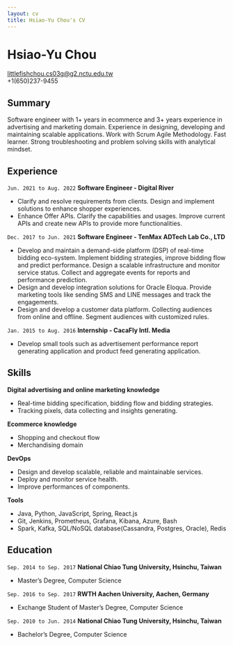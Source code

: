 ```yaml
---
layout: cv
title: Hsiao-Yu Chou's CV
---
```


# Hsiao-Yu Chou
<div id="webaddress">
<a href="littlefishchou.cs03g@g2.nctu.edu.tw">littlefishchou.cs03g@g2.nctu.edu.tw</a>
<div>+1(650)237-9455</div>
</div>

## Summary
Software engineer with 1+ years in ecommerce and 3+ years experience in advertising and marketing domain. Experience in designing, developing and maintaining scalable applications. Work with Scrum Agile Methodology. Fast learner. Strong troubleshooting and problem solving skills with analytical mindset.

## Experience
`Jun. 2021 to Aug. 2022`
__Software Engineer - Digital River__
- Clarify and resolve requirements from clients. Design and implement solutions to enhance shopper experiences.
- Enhance Offer APIs. Clarify the capabilities and usages. Improve current APIs and create new APIs to provide more functionalities.

`Dec. 2017 to Jun. 2021`
__Software Engineer - TenMax ADTech Lab Co., LTD__
- Develop and maintain a demand-side platform (DSP) of real-time bidding eco-system. Implement bidding strategies, improve bidding flow and predict performance. Design a scalable infrastructure and monitor service status. Collect and aggregate events for reports and performance prediction.
- Design and develop integration solutions for Oracle Eloqua. Provide marketing tools like sending SMS and LINE messages and track the engagements.
- Design and develop a customer data platform. Collecting audiences from online and offline. Segment audiences with customized rules.

`Jan. 2015 to Aug. 2016`
__Internship - CacaFly Intl. Media__
- Develop small tools such as advertisement performance report generating application and product feed generating application.

## Skills
__Digital advertising and online marketing knowledge__
- Real-time bidding specification, bidding flow and bidding strategies.
- Tracking pixels, data collecting and insights generating.

__Ecommerce knowledge__
- Shopping and checkout flow
- Merchandising domain

__DevOps__
- Design and develop scalable, reliable and maintainable services.
- Deploy and monitor service health.
- Improve performances of components.

__Tools__
- Java, Python, JavaScript, Spring, React.js
- Git, Jenkins, Prometheus, Grafana, Kibana, Azure, Bash
- Spark, Kafka, SQL/NoSQL database(Cassandra, Postgres, Oracle), Redis

## Education
`Sep. 2014 to Sep. 2017`
__National Chiao Tung University, Hsinchu, Taiwan__
- Master’s Degree, Computer Science

`Sep. 2016 to Sep. 2017`
__RWTH Aachen University, Aachen, Germany__
- Exchange Student of Master’s Degree, Computer Science

`Sep. 2010 to Jun. 2014`
__National Chiao Tung University, Hsinchu, Taiwan__
- Bachelor’s Degree, Computer Science
